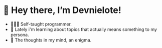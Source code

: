 # 👋 Hey there, I’m Devnielote! 
- 👨🏻‍💻 Self-taught programmer.
- 🐢 Lately i'm learning about topics that actually means something to my persona.
- 🥛 The thoughts in my mind, an enigma.
<!---
Devnielote/Devnielote is a ✨ special ✨ repository because its `README.md` (this file) appears on your GitHub profile.
You can click the Preview link to take a look at your changes.
--->

